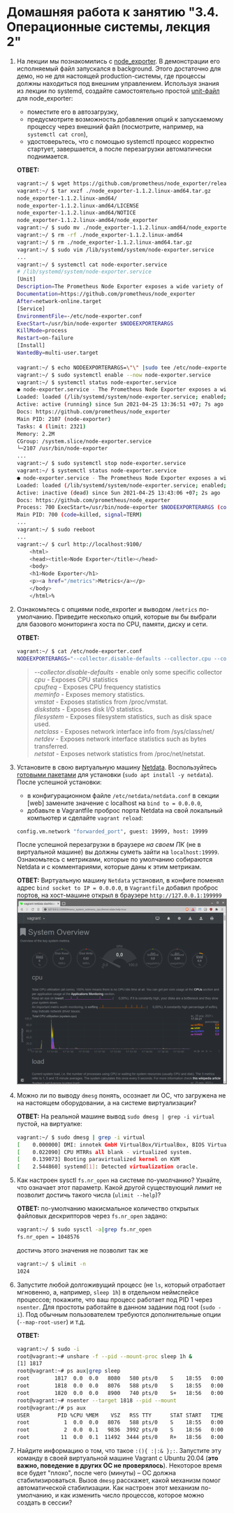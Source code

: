 # Домашняя работа к занятию "3.4. Операционные системы, лекция 2"

1. На лекции мы познакомились с [node_exporter](https://github.com/prometheus/node_exporter/releases). В демонстрации его исполняемый файл запускался в background. Этого достаточно для демо, но не для настоящей production-системы, где процессы должны находиться под внешним управлением. Используя знания из лекции по systemd, создайте самостоятельно простой [unit-файл](https://www.freedesktop.org/software/systemd/man/systemd.service.html) для node_exporter:

    * поместите его в автозагрузку,
    * предусмотрите возможность добавления опций к запускаемому процессу через внешний файл (посмотрите, например, на `systemctl cat cron`),
    * удостоверьтесь, что с помощью systemctl процесс корректно стартует, завершается, а после перезагрузки автоматически поднимается.  

    __ОТВЕТ:__

    ```bash
    vagrant:~/ $ wget https://github.com/prometheus/node_exporter/releases/download/v1.1.2/node_exporter-1.1.2.linux-amd64.tar.gz
    vagrant:~/ $ tar xvzf ./node_exporter-1.1.2.linux-amd64.tar.gz
    node_exporter-1.1.2.linux-amd64/
    node_exporter-1.1.2.linux-amd64/LICENSE
    node_exporter-1.1.2.linux-amd64/NOTICE
    node_exporter-1.1.2.linux-amd64/node_exporter
    vagrant:~/ $ sudo mv ./node_exporter-1.1.2.linux-amd64/node_exporter /usr/bin/node-exporter
    vagrant:~/ $ rm -rf ./node_exporter-1.1.2.linux-amd64
    vagrant:~/ $ rm ./node_exporter-1.1.2.linux-amd64.tar.gz
    vagrant:~/ $ sudo vim /lib/systemd/system/node-exporter.service
    ...
    vagrant:~/ $ systemctl cat node-exporter.service
    # /lib/systemd/system/node-exporter.service
    [Unit]
    Description=The Prometheus Node Exporter exposes a wide variety of hardware- and kernel-related metrics.
    Documentation=https://github.com/prometheus/node_exporter
    After=network-online.target
    [Service]
    EnvironmentFile=-/etc/node-exporter.conf
    ExecStart=/usr/bin/node-exporter $NODEEXPORTERARGS
    KillMode=process
    Restart=on-failure
    [Install]
    WantedBy=multi-user.target
    
    vagrant:~/ $ echo NODEEXPORTERARGS=\"\" |sudo tee /etc/node-exporter.conf
    vagrant:~/ $ sudo systemctl enable --now node-exporter.service
    vagrant:~/ $ systemctl status node-exporter.service
    ● node-exporter.service - The Prometheus Node Exporter exposes a wide variety of hardware- and kernel-related metrics.
    Loaded: loaded (/lib/systemd/system/node-exporter.service; enabled; vendor preset: enabled)
    Active: active (running) since Sun 2021-04-25 13:36:51 +07; 7s ago
    Docs: https://github.com/prometheus/node_exporter
    Main PID: 2107 (node-exporter)
    Tasks: 4 (limit: 2321)
    Memory: 2.2M
    CGroup: /system.slice/node-exporter.service
    └─2107 /usr/bin/node-exporter
    ...
    vagrant:~/ $ sudo systemctl stop node-exporter.service
    vagrant:~/ $ systemctl status node-exporter.service
    ● node-exporter.service - The Prometheus Node Exporter exposes a wide variety of hardware- and kernel-related metrics.
    Loaded: loaded (/lib/systemd/system/node-exporter.service; enabled; vendor preset: enabled)
    Active: inactive (dead) since Sun 2021-04-25 13:43:06 +07; 2s ago
    Docs: https://github.com/prometheus/node_exporter
    Process: 700 ExecStart=/usr/bin/node-exporter $NODEEXPORTERARGS (code=killed, signal=TERM)
    Main PID: 700 (code=killed, signal=TERM)
    ...
    vagrant:~/ $ sudo reeboot
    ...
    vagrant:~/ $ curl http://localhost:9100/
        <html>
        <head><title>Node Exporter</title></head>
        <body>
        <h1>Node Exporter</h1>
        <p><a href="/metrics">Metrics</a></p>
        </body>
        </html>%  
    ```

1. Ознакомьтесь с опциями node_exporter и выводом `/metrics` по-умолчанию. Приведите несколько опций, которые вы бы выбрали для базового мониторинга хоста по CPU, памяти, диску и сети.  

    __ОТВЕТ:__

    ```bash
    vagrant:~/ $ cat /etc/node-exporter.conf
    NODEEXPORTERARGS="--collector.disable-defaults --collector.cpu --collector.cpufreq --collector.meminfo --collector.vmstat --collector.diskstats --collector.filesystem --collector.netclass --collector.netdev --collector.netstat"
    ```

    >_--collector.disable-defaults_ - enable only some specific collector  
    _cpu_ - Exposes CPU statistics  
    _cpufreq_ - Exposes CPU frequency statistics  
    _meminfo_ - Exposes memory statistics.  
    _vmstat_ - Exposes statistics from /proc/vmstat.  
    _diskstats_ - Exposes disk I/O statistics.  
    _filesystem_ - Exposes filesystem statistics, such as disk space used.  
    _netclass_ - Exposes network interface info from /sys/class/net/  
    _netdev_ - Exposes network interface statistics such as bytes transferred.  
    _netstat_ - Exposes network statistics from /proc/net/netstat.
1. Установите в свою виртуальную машину [Netdata](https://github.com/netdata/netdata). Воспользуйтесь [готовыми пакетами](https://packagecloud.io/netdata/netdata/install) для установки (`sudo apt install -y netdata`). После успешной установки:
    * в конфигурационном файле `/etc/netdata/netdata.conf` в секции [web] замените значение с localhost на `bind to = 0.0.0.0`,
    * добавьте в Vagrantfile проброс порта Netdata на свой локальный компьютер и сделайте `vagrant reload`:

    ```bash
    config.vm.network "forwarded_port", guest: 19999, host: 19999
    ```

    После успешной перезагрузки в браузере *на своем ПК* (не в виртуальной машине) вы должны суметь зайти на `localhost:19999`. Ознакомьтесь с метриками, которые по умолчанию собираются Netdata и с комментариями, которые даны к этим метрикам.  

    __ОТВЕТ:__  Виртуальную машину `Netdata` установил, в конфиге поменял адрес `bind socket to IP = 0.0.0.0`, в `Vagrantfile` добавил проброс портов, на хост-машине открыл в браузере `http://127.0.0.1:199999`
    [![Screenshot_20210425_173524.png](https://github.com/tabwizard/devops-netology/raw/03-sysadmin-04-os/img/Screenshot_20210425_173524.png)](https://github.com/tabwizard/devops-netology/blob/03-sysadmin-04-os/img/Screenshot_20210425_173524.png)

1. Можно ли по выводу `dmesg` понять, осознает ли ОС, что загружена не на настоящем оборудовании, а на системе виртуализации?  

    __ОТВЕТ:__ На реальной машине вывод `sudo dmesg | grep -i virtual` пустой, на виртуалке:

    ```bash
    vagrant:~/ $ sudo dmesg | grep -i virtual
    [    0.000000] DMI: innotek GmbH VirtualBox/VirtualBox, BIOS VirtualBox 12/01/2006
    [    0.022090] CPU MTRRs all blank - virtualized system.
    [    0.139073] Booting paravirtualized kernel on KVM
    [    2.544860] systemd[1]: Detected virtualization oracle.
    ```  

1. Как настроен sysctl `fs.nr_open` на системе по-умолчанию? Узнайте, что означает этот параметр. Какой другой существующий лимит не позволит достичь такого числа (`ulimit --help`)?  

    __ОТВЕТ:__ по-умолчанию макисмальное количество открытых файловых дескрипторов через `fs.nr_open` задано:

    ```bash
    vagrant:~/ $ sudo sysctl -a|grep fs.nr_open
    fs.nr_open = 1048576
    ```  

    достичь этого значения не позволит так же

    ```bash
    vagrant:~/ $ ulimit -n
    1024
    ```

1. Запустите любой долгоживущий процесс (не `ls`, который отработает мгновенно, а, например, `sleep 1h`) в отдельном неймспейсе процессов; покажите, что ваш процесс работает под PID 1 через `nsenter`. Для простоты работайте в данном задании под root (`sudo -i`). Под обычным пользователем требуются дополнительные опции (`--map-root-user`) и т.д.  

    __ОТВЕТ:__

    ```bash
    vagrant:~/ $ sudo -i
    root@vagrant:~# unshare -f --pid --mount-proc sleep 1h &
    [1] 1817
    root@vagrant:~# ps aux|grep sleep
    root        1817  0.0  0.0   8080   580 pts/0    S    18:55   0:00 unshare -f --pid --mount-proc sleep 1h
    root        1818  0.0  0.0   8076   588 pts/0    S    18:55   0:00 sleep 1h
    root        1820  0.0  0.0   8900   740 pts/0    S+   18:56   0:00 grep --color=auto sleep
    root@vagrant:~# nsenter --target 1818 --pid --mount
    root@vagrant:/# ps aux
    USER         PID %CPU %MEM    VSZ   RSS TTY      STAT START   TIME COMMAND
    root           1  0.0  0.0   8076   588 pts/0    S    18:55   0:00 sleep 1h
    root           2  0.0  0.1   9836  3992 pts/0    S    18:56   0:00 -bash
    root          11  0.0  0.1  11492  3444 pts/0    R+   18:56   0:00 ps aux
    ```

1. Найдите информацию о том, что такое `:(){ :|:& };:`. Запустите эту команду в своей виртуальной машине Vagrant с Ubuntu 20.04 (**это важно, поведение в других ОС не проверялось**). Некоторое время все будет "плохо", после чего (минуты) – ОС должна стабилизироваться. Вызов `dmesg` расскажет, какой механизм помог автоматической стабилизации. Как настроен этот механизм по-умолчанию, и как изменить число процессов, которое можно создать в сессии?
